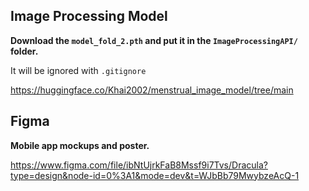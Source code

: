 ## Image Processing Model
**Download the `model_fold_2.pth` and put it in the `ImageProcessingAPI/` folder.**

It will be ignored with `.gitignore`

https://huggingface.co/Khai2002/menstrual_image_model/tree/main

## Figma
**Mobile app mockups and poster.**

https://www.figma.com/file/ibNtUjrkFaB8Mssf9i7Tvs/Dracula?type=design&node-id=0%3A1&mode=dev&t=WJbBb79MwybzeAcQ-1
